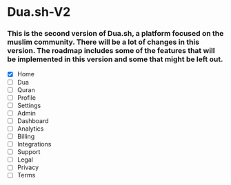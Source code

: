 # Dua.sh-V2

### This is the second version of Dua.sh, a platform focused on the muslim community. There will be a lot of changes in this version. The roadmap includes some of the features that will be implemented in this version and some that might be left out.

- [x] Home
- [ ] Dua
- [ ] Quran
- [ ] Profile
- [ ] Settings
- [ ] Admin
- [ ] Dashboard
- [ ] Analytics
- [ ] Billing
- [ ] Integrations
- [ ] Support
- [ ] Legal
- [ ] Privacy
- [ ] Terms
